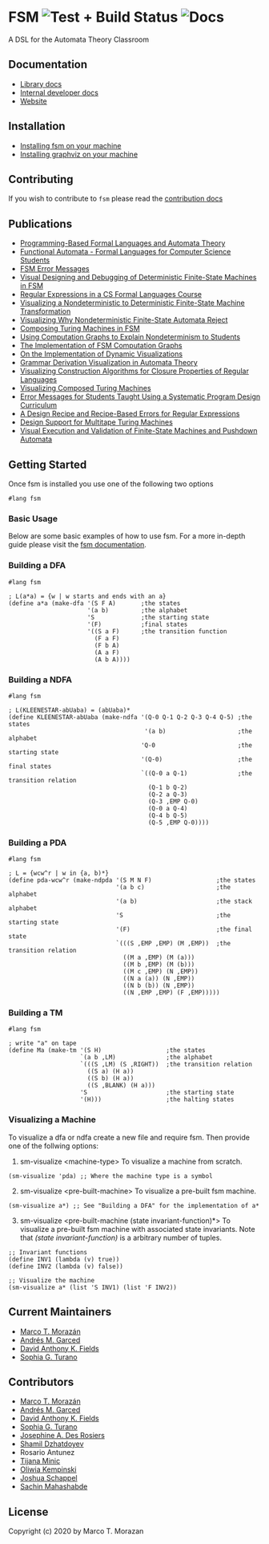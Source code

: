 # FSM   ![Test + Build Status](https://github.com/morazanm/fsm/actions/workflows/ci.yml/badge.svg) ![Docs](https://github.com/morazanm/fsm/actions/workflows/docs.yml/badge.svg)
A DSL for the Automata Theory Classroom


## Documentation
- [Library docs](https://morazanm.github.io/fsm/fsm/index.html)
- [Internal developer docs](https://morazanm.github.io/fsm/dev/index.html)
- [Website](https://morazanm.github.io/fsm/)

## Installation
- [Installing fsm on your machine](fsm-docs/readmes/fsm_install.md)
- [Installing graphviz on your machine](fsm-gviz/README.md)


## Contributing
If you wish to contribute to `fsm` please read the [contribution docs](fsm-docs/readmes/contribute.md)


## Publications
- [Programming-Based Formal Languages and Automata Theory](https://link.springer.com/book/10.1007/978-3-031-43973-5)
- [Functional Automata - Formal Languages for Computer Science Students](https://arxiv.org/abs/1412.4878)
- [FSM Error Messages](https://arxiv.org/abs/1906.11421v1)
- [Visual Designing and Debugging of Deterministic Finite-State Machines in FSM](https://arxiv.org/abs/2008.09254)
- [Regular Expressions in a CS Formal Languages Course](https://arxiv.org/abs/2308.06969v1)
- [Visualizing a Nondeterministic to Deterministic Finite-State Machine Transformation](https://arxiv.org/abs/2310.08248)
- [Visualizing Why Nondeterministic Finite-State Automata Reject](https://arxiv.org/abs/2310.08025)
- [Composing Turing Machines in FSM](https://dl.acm.org/doi/10.1145/3622780.3623647)
- [Using Computation Graphs to Explain Nondeterminism to Students](https://dl.acm.org/doi/10.1145/3689493.3689978)
- [The Implementation of FSM Computation Graphs](https://dl.acm.org/doi/10.1145/3723325.3723337)
- [On the Implementation of Dynamic Visualizations](https://dl.acm.org/doi/10.1145/3723325.3723340)
- [Grammar Derivation Visualization in Automata Theory](https://dl.acm.org/doi/10.1145/3689491.3689977)
- [Visualizing Construction Algorithms for Closure Properties of Regular Languages](https://dl.acm.org/doi/10.1145/3724363.3729120)
- [Visualizing Composed Turing Machines](https://dl.acm.org/doi/10.1145/3689493.3689979)
- [Error Messages for Students Taught Using a Systematic Program Design Curriculum](https://link.springer.com/chapter/10.1007/978-3-031-74558-4_9)
- [A Design Recipe and Recipe-Based Errors for Regular Expressions](https://arxiv.org/abs/2508.03639)
- [Design Support for Multitape Turing Machines](https://arxiv.org/abs/2508.03638)
- [Visual Execution and Validation of Finite-State Machines and Pushdown Automata](https://arxiv.org/abs/2508.03641)

## Getting Started
Once fsm is installed you use one of the following two options
```racket
#lang fsm
```


### Basic Usage
Below are some basic examples of how to use fsm. For a more in-depth guide please visit the [fsm documentation](https://morazanm.github.io/fsm/fsm/index.html).


### Building a DFA
```racket
#lang fsm 

; L(a*a) = {w | w starts and ends with an a}
(define a*a (make-dfa '(S F A)       ;the states
                      '(a b)         ;the alphabet
                      'S             ;the starting state
                      '(F)           ;final states
                      '((S a F)      ;the transition function
                        (F a F)
                        (F b A)
                        (A a F)
                        (A b A))))
```

### Building a NDFA
```racket
#lang fsm

; L(KLEENESTAR-abUaba) = (abUaba)*
(define KLEENESTAR-abUaba (make-ndfa '(Q-0 Q-1 Q-2 Q-3 Q-4 Q-5) ;the states
                                      '(a b)                    ;the alphabet
                                     'Q-0                       ;the starting state
                                     '(Q-0)                     ;the final states
                                     `((Q-0 a Q-1)              ;the transition relation
                                       (Q-1 b Q-2)
                                       (Q-2 a Q-3)
                                       (Q-3 ,EMP Q-0)
                                       (Q-0 a Q-4)
                                       (Q-4 b Q-5)
                                       (Q-5 ,EMP Q-0))))
```
### Building a PDA
```racket
#lang fsm

; L = {wcw^r | w in {a, b)*}
(define pda-wcw^r (make-ndpda '(S M N F)                  ;the states
                              '(a b c)                    ;the alphabet
                              '(a b)                      ;the stack alphabet
                              'S                          ;the starting state
                              '(F)                        ;the final state
                              `(((S ,EMP ,EMP) (M ,EMP))  ;the transition relation
                                ((M a ,EMP) (M (a)))
                                ((M b ,EMP) (M (b)))
                                ((M c ,EMP) (N ,EMP))
                                ((N a (a)) (N ,EMP))
                                ((N b (b)) (N ,EMP))
                                ((N ,EMP ,EMP) (F ,EMP)))))
```
### Building a TM
```racket
#lang fsm

; write "a" on tape
(define Ma (make-tm '(S H)                  ;the states
                    `(a b ,LM)              ;the alphabet
                    `(((S ,LM) (S ,RIGHT))  ;the transition relation
                      ((S a) (H a))
                      ((S b) (H a))
                      ((S ,BLANK) (H a)))
                    'S                      ;the starting state
                    '(H)))                  ;the halting states
```


### Visualizing a Machine 
To visualize a dfa or ndfa create a new file and require fsm. Then provide one of the follwing options:

1) sm-visualize &lt;machine-type&gt; To visualize a machine from scratch.
```racket
(sm-visualize 'pda) ;; Where the machine type is a symbol
```

2) sm-visualize &lt;pre-built-machine&gt; To visualize a pre-built fsm machine.
```racket
(sm-visualize a*) ;; See "Building a DFA" for the implementation of a*
```

3) sm-visualize &lt;pre-built-machine (state invariant-function)*&gt; To visualize a pre-built fsm machine with associated state invariants. Note that *(state invariant-function)* is a arbitrary number of tuples.
```racket
;; Invariant functions
(define INV1 (lambda (v) true))
(define INV2 (lambda (v) false))

;; Visualize the machine 
(sm-visualize a* (list 'S INV1) (list 'F INV2))
```

## Current Maintainers
- [Marco T. Morazán](https://github.com/morazanm)
- [Andrés M. Garced](https://github.com/aquagarced)
- [David Anthony K. Fields](https://github.com/David-Fields27)
- [Sophia G. Turano](https://github.com/sophiaturano)
## Contributors 
- [Marco T. Morazán](https://github.com/morazanm)
- [Andrés M. Garced](https://github.com/sora-g22)
- [David Anthony K. Fields](https://github.com/David-Fields27)
- [Sophia G. Turano](https://github.com/sophiaturano)
- [Josephine A. Des Rosiers](https://github.com/josdes)
- [Shamil Dzhatdoyev](https://github.com/shamil-dzhatdo)
- Rosario Antunez
- [Tijana Minic](https://github.com/tijanaminic1)
- [Oliwia Kempinski](https://github.com/oliwial23)
- [Joshua Schappel](https://github.com/jschappel)
- [Sachin Mahashabde](https://github.com/sachinmahashabde)

## License
Copyright (c) 2020 by Marco T. Morazan

